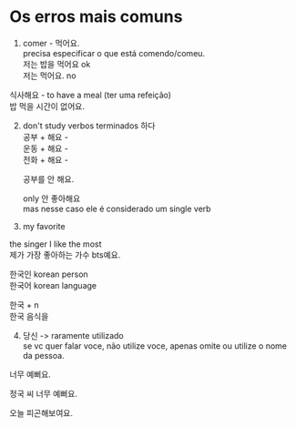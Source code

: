 # Os erros mais comuns

1) comer - 먹어요.  
precisa especificar o que está comendo/comeu.  
저는 밥을 먹어요 ok  
저는 먹어요. no  

식사해요 - to have a meal (ter uma refeição)  
밥 먹을 시간이 없어요.  

2) don't study
   verbos terminados 하다  
   공부 + 해요 -  
   운동 + 해요 -  
   전화 + 해요 -  

   공부를 안 해요.  

   only 안 좋아해요  
   mas nesse caso ele é considerado um single verb  

3) my favorite

 the singer I like the most  
 제가 가장 좋아하는 가수 bts예요.  

 한국인 korean person  
 한국어  korean language

 한국 + n  
 한국 음식을  

 4) 당신 -> raramente utilizado  
   se vc quer falar voce, não utilize voce, apenas omite ou utilize o nome da pessoa.

   너무 예뻐요.  

   정국 씨 너무 예뻐요.  



오늘 피곤해보여요.
